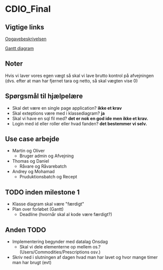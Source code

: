 # CDIO_Final
## Vigtige links
[Opgavebeskrivelsen](https://docs.google.com/document/d/1QrAzcQmpb-4YLtxR1y-2_UD1ep6b3zqIt3s0HpE95iM/edit)

[Gantt diagram](https://docs.google.com/spreadsheets/d/1CNBKCBNwR9ypWmpiL89Cq-r3YfgAK80_uBcye_2FB7k/edit?fbclid=IwAR1zHT7rFR00NNegIhTMGHC9Neyvlbj9UqFP4hxhQvGWHG5SgxCR0BYLT04#gid=0)

## Noter
Hvis vi laver vores egen vægt så skal vi lave brutto kontrol på afvejningen (dvs. efter at man har fjernet tara og netto, så skal vægten vise 0)

## Spørgsmål til hjælpelære
- Skal det være en single page application?
    __ikke et krav__
- Skal exteptions være med i klassediagram?
    __ja__
- Skal vi have en sql fil med?
    __det er nok en god ide men ikke et krav.__
- Login med id eller roller eller hvad fanden?
    __det bestemmer vi selv.__

## Use case arbejde

- Martin og Oliver
  - Bruger admin og Afvejning
- Thomas og Daniel
  - Råvare og Råvarebatch
- Andrey og Mohamad
  - Pruduktionsbatch og Recept

## TODO inden milestone 1
- Klasse diagram skal være "færdigt"
- Plan over forløbet (Gantt)
    - Deadline (hvornår skal al kode være færdigt?)

## Anden TODO
- Implementering begynder med datalag Onsdag
    - Skal vi dele elementerne op mellem os.? (Users/Commodities/Prescriptions osv.)
- Skriv ned i slutningen af dagen hvad man har lavet og hvor mange timer man har brugt (evt)
